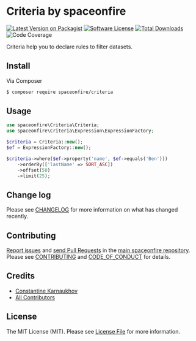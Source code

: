 # Criteria by spaceonfire

[![Latest Version on Packagist][ico-version]][link-packagist]
[![Software License][ico-license]](LICENSE.md)
[![Total Downloads][ico-downloads]][link-packagist]
![Code Coverage][ico-coverage]

Criteria help you to declare rules to filter datasets.

## Install

Via Composer

```bash
$ composer require spaceonfire/criteria
```

## Usage

```php
use spaceonfire\Criteria\Criteria;
use spaceonfire\Criteria\Expression\ExpressionFactory;

$criteria = Criteria::new();
$ef = ExpressionFactory::new();

$criteria->where($ef->property('name', $ef->equals('Ben')))
    ->orderBy(['lastName' => SORT_ASC])
    ->offset(50)
    ->limit(25);
```

## Change log

Please see [CHANGELOG](CHANGELOG.md) for more information on what has changed recently.

## Contributing

[Report issues][link-issues] and [send Pull Requests][link-pulls] in the [main spaceonfire repository][link-monorepo].
Please see [CONTRIBUTING][link-contributing] and [CODE_OF_CONDUCT][link-code-of-conduct] for details.

## Credits

-   [Constantine Karnaukhov][link-author]
-   [All Contributors][link-contributors]

## License

The MIT License (MIT). Please see [License File](LICENSE.md) for more information.

[ico-version]: https://img.shields.io/packagist/v/spaceonfire/criteria.svg?style=flat-square
[ico-license]: https://img.shields.io/badge/license-MIT-brightgreen.svg?style=flat-square
[ico-downloads]: https://img.shields.io/packagist/dt/spaceonfire/criteria.svg?style=flat-square
[ico-coverage]: https://img.shields.io/endpoint?style=flat-square&url=https%3A%2F%2Fgist.githubusercontent.com%2Fhustlahusky%2Fd62607c1a2e4707959b0142e0ea876cd%2Fraw%2Fcriteria.json
[link-packagist]: https://packagist.org/packages/spaceonfire/criteria
[link-author]: https://github.com/hustlahusky
[link-contributors]: ../../contributors
[link-monorepo]: https://github.com/spaceonfire/spaceonfire
[link-issues]: https://github.com/spaceonfire/spaceonfire/issues
[link-pulls]: https://github.com/spaceonfire/spaceonfire/pulls
[link-contributing]: https://github.com/spaceonfire/spaceonfire/blob/master/CONTRIBUTING.md
[link-code-of-conduct]: https://github.com/spaceonfire/spaceonfire/blob/master/CODE_OF_CONDUCT.md
